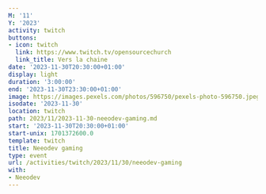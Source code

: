 ```yaml
---
M: '11'
Y: '2023'
activity: twitch
buttons:
- icon: twitch
  link: https://www.twitch.tv/opensourcechurch
  link_title: Vers la chaine
date: '2023-11-30T20:30:00+01:00'
display: light
duration: '3:00:00'
end: '2023-11-30T23:30:00+01:00'
image: https://images.pexels.com/photos/596750/pexels-photo-596750.jpeg
isodate: '2023-11-30'
location: twitch
path: 2023/11/2023-11-30-neeodev-gaming.md
start: '2023-11-30T20:30:00+01:00'
start-unix: 1701372600.0
template: twitch
title: Neeodev gaming
type: event
url: /activities/twitch/2023/11/30/neeodev-gaming
with:
- Neeodev
---
```

